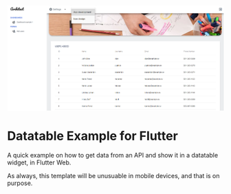 <img src="images/datatable-example-flutter.png">

<h1>Datatable Example for Flutter</h1>

A quick example on how to get data from an API and show it in a datatable widget, in Flutter Web.

As always, this template will be unusuable in mobile devices, and that is on purpose.
